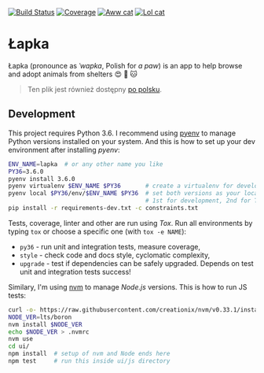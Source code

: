 [![Build Status](https://travis-ci.org/glujan/lapka.svg?branch=master)](https://travis-ci.org/glujan/lapka)
[![Coverage](https://codecov.io/gh/glujan/lapka/branch/master/graph/badge.svg)](https://codecov.io/gh/glujan/lapka)
[![Aww cat](https://img.shields.io/badge/aww-cat-brightgreen.svg)](http://i.imgur.com/8dX8Qv2.mp4)
[![Lol cat](https://img.shields.io/badge/lol-cat-brightgreen.svg)](http://i.imgur.com/WM0GVKQ.mp4)
# Łapka

Łapka (pronounce as _ˈwapka_, Polish for _a paw_) is an app to help browse and
adopt animals from shelters :heart_eyes: :dog: :cat:

> Ten plik jest również dostępny [po polsku](README_pl.md).


## Development

This project requires Python 3.6. I recommend using [pyenv](https://github.com/yyuu/pyenv)
to manage Python versions installed on your system. And this is how to set up
your dev environment after installing _pyenv_:

```bash
ENV_NAME=lapka  # or any other name you like
PY36=3.6.0
pyenv install 3.6.0
pyenv virtualenv $ENV_NAME $PY36       # create a virtualenv for development
pyenv local $PY36/env/$ENV_NAME $PY36  # set both versions as your local Python
                                       # 1st for development, 2nd for Tox
pip install -r requirements-dev.txt -c constraints.txt
```

Tests, coverage, linter and other are run using _Tox_. Run all environments by
typing `tox` or choose a specific one (with `tox -e NAME`):

 * `py36` - run unit and integration tests, measure coverage,
 * `style` - check code and docs style, cyclomatic complexity,
 * `upgrade` - test if dependencies can be safely upgraded. Depends on test
   unit and integration tests success!

Similary, I'm using [nvm](https://github.com/creationix/nvm) to manage
_Node.js_ versions. This is how to run JS tests:

```bash
curl -o- https://raw.githubusercontent.com/creationix/nvm/v0.33.1/install.sh | bash
NODE_VER=lts/boron
nvm install $NODE_VER
echo $NODE_VER > .nvmrc
nvm use
cd ui/
npm install  # setup of nvm and Node ends here
npm test     # run this inside ui/js directory
```
